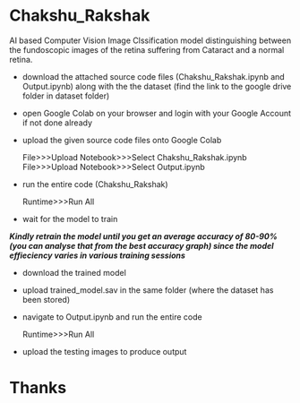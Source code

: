 # Chakshu_Rakshak
 AI based Computer Vision Image Clssification model distinguishing between the fundoscopic images of the retina suffering from Cataract and a normal retina.

* download the attached source code files (Chakshu_Rakshak.ipynb and Output.ipynb) along with the the dataset (find the link to the google drive folder in dataset folder)
* open Google Colab on your browser and login with your Google Account if not done already
* upload the given source code files onto Google Colab

    File>>>Upload Notebook>>>Select Chakshu_Rakshak.ipynb
    File>>>Upload Notebook>>>Select Output.ipynb

* run the entire code (Chakshu_Rakshak) 

    Runtime>>>Run All

* wait for the model to train

***Kindly retrain the model until you get an average
   accuracy of 80-90% (you can analyse that from the best accuracy graph)
   since the model effieciency varies in various training sessions***
   
* download the trained model
* upload trained_model.sav in the same folder (where the dataset has been stored)
* navigate to Output.ipynb and run the entire code

    Runtime>>>Run All

* upload the testing images to produce output

# Thanks 
